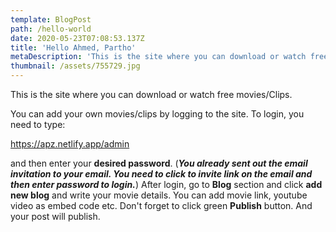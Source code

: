 ```yaml
---
template: BlogPost
path: /hello-world
date: 2020-05-23T07:08:53.137Z
title: 'Hello Ahmed, Partho'
metaDescription: 'This is the site where you can download or watch free movies/Clips. '
thumbnail: /assets/755729.jpg
---
```

This is the site where you can download or watch free movies/Clips. 

You can add your own movies/clips by logging to the site. To login, you need to type: 

<https://apz.netlify.app/admin>

[](https://apz.netlify.app/admin)and then enter your **desired password**. (***You already sent out the email invitation to your email. You need to click to invite link on the email and then enter password to login.***) After login, go to **Blog** section and click **add new blog** and write your movie details. You can add movie link, youtube video as embed code etc. Don't forget to click green **Publish** button. And your post will publish.
